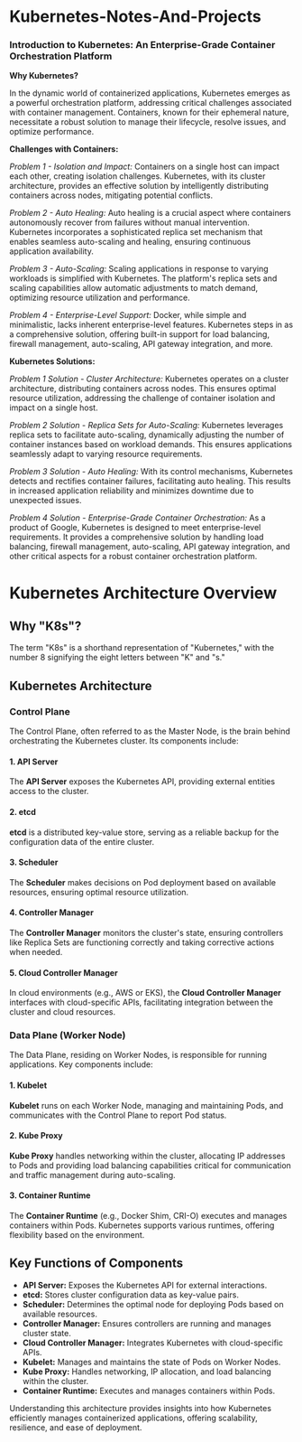 # Kubernetes-Notes-And-Projects

### Introduction to Kubernetes: An Enterprise-Grade Container Orchestration Platform

**Why Kubernetes?**

In the dynamic world of containerized applications, Kubernetes emerges as a powerful orchestration platform, addressing critical challenges associated with container management. Containers, known for their ephemeral nature, necessitate a robust solution to manage their lifecycle, resolve issues, and optimize performance.

**Challenges with Containers:**

*Problem 1 - Isolation and Impact:*
Containers on a single host can impact each other, creating isolation challenges. Kubernetes, with its cluster architecture, provides an effective solution by intelligently distributing containers across nodes, mitigating potential conflicts.

*Problem 2 - Auto Healing:*
Auto healing is a crucial aspect where containers autonomously recover from failures without manual intervention. Kubernetes incorporates a sophisticated replica set mechanism that enables seamless auto-scaling and healing, ensuring continuous application availability.

*Problem 3 - Auto-Scaling:*
Scaling applications in response to varying workloads is simplified with Kubernetes. The platform's replica sets and scaling capabilities allow automatic adjustments to match demand, optimizing resource utilization and performance.

*Problem 4 - Enterprise-Level Support:*
Docker, while simple and minimalistic, lacks inherent enterprise-level features. Kubernetes steps in as a comprehensive solution, offering built-in support for load balancing, firewall management, auto-scaling, API gateway integration, and more.

**Kubernetes Solutions:**

*Problem 1 Solution - Cluster Architecture:*
Kubernetes operates on a cluster architecture, distributing containers across nodes. This ensures optimal resource utilization, addressing the challenge of container isolation and impact on a single host.

*Problem 2 Solution - Replica Sets for Auto-Scaling:*
Kubernetes leverages replica sets to facilitate auto-scaling, dynamically adjusting the number of container instances based on workload demands. This ensures applications seamlessly adapt to varying resource requirements.

*Problem 3 Solution - Auto Healing:*
With its control mechanisms, Kubernetes detects and rectifies container failures, facilitating auto healing. This results in increased application reliability and minimizes downtime due to unexpected issues.

*Problem 4 Solution - Enterprise-Grade Container Orchestration:*
As a product of Google, Kubernetes is designed to meet enterprise-level requirements. It provides a comprehensive solution by handling load balancing, firewall management, auto-scaling, API gateway integration, and other critical aspects for a robust container orchestration platform.

# Kubernetes Architecture Overview

## Why "K8s"?

The term "K8s" is a shorthand representation of "Kubernetes," with the number 8 signifying the eight letters between "K" and "s."

## Kubernetes Architecture

### Control Plane

The Control Plane, often referred to as the Master Node, is the brain behind orchestrating the Kubernetes cluster. Its components include:

#### 1. API Server

The **API Server** exposes the Kubernetes API, providing external entities access to the cluster.

#### 2. etcd

**etcd** is a distributed key-value store, serving as a reliable backup for the configuration data of the entire cluster.

#### 3. Scheduler

The **Scheduler** makes decisions on Pod deployment based on available resources, ensuring optimal resource utilization.

#### 4. Controller Manager

The **Controller Manager** monitors the cluster's state, ensuring controllers like Replica Sets are functioning correctly and taking corrective actions when needed.

#### 5. Cloud Controller Manager

In cloud environments (e.g., AWS or EKS), the **Cloud Controller Manager** interfaces with cloud-specific APIs, facilitating integration between the cluster and cloud resources.

### Data Plane (Worker Node)

The Data Plane, residing on Worker Nodes, is responsible for running applications. Key components include:

#### 1. Kubelet

**Kubelet** runs on each Worker Node, managing and maintaining Pods, and communicates with the Control Plane to report Pod status.

#### 2. Kube Proxy

**Kube Proxy** handles networking within the cluster, allocating IP addresses to Pods and providing load balancing capabilities critical for communication and traffic management during auto-scaling.

#### 3. Container Runtime

The **Container Runtime** (e.g., Docker Shim, CRI-O) executes and manages containers within Pods. Kubernetes supports various runtimes, offering flexibility based on the environment.

## Key Functions of Components

- **API Server:** Exposes the Kubernetes API for external interactions.
- **etcd:** Stores cluster configuration data as key-value pairs.
- **Scheduler:** Determines the optimal node for deploying Pods based on available resources.
- **Controller Manager:** Ensures controllers are running and manages cluster state.
- **Cloud Controller Manager:** Integrates Kubernetes with cloud-specific APIs.
- **Kubelet:** Manages and maintains the state of Pods on Worker Nodes.
- **Kube Proxy:** Handles networking, IP allocation, and load balancing within the cluster.
- **Container Runtime:** Executes and manages containers within Pods.

Understanding this architecture provides insights into how Kubernetes efficiently manages containerized applications, offering scalability, resilience, and ease of deployment.
